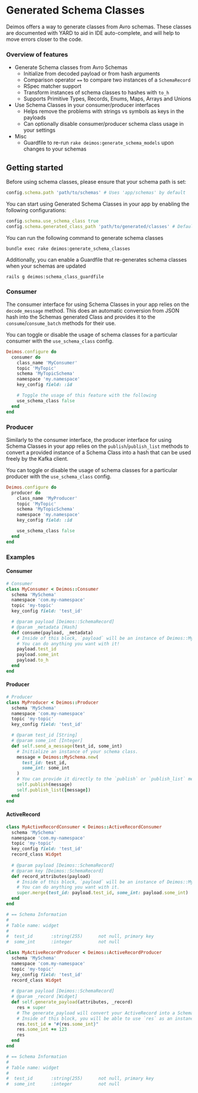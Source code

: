 # Generated Schema Classes

Deimos offers a way to generate classes from Avro schemas. These classes are documented
with YARD to aid in IDE auto-complete, and will help to move errors closer to the code.

### Overview of features
* Generate Schema classes from Avro Schemas
  * Initialize from decoded payload or from hash arguments
  * Comparison operator `==` to compare two instances of a `SchemaRecord`
  * RSpec matcher support
  * Transform instances of schema classes to hashes with `to_h`
  * Supports Primitive Types, Records, Enums, Maps, Arrays and Unions
* Use Schema Classes in your consumer/producer interfaces
  * Helps remove the problems with strings vs symbols as keys in the payloads
  * Can optionally disable consumer/producer schema class usage in your settings
* Misc
  * Guardfile to re-run `rake deimos:generate_schema_models` upon changes to your schemas

## Getting started

Before using schema classes, please ensure that your schema path is set:
```ruby
config.schema.path 'path/to/schemas' # Uses 'app/schemas' by default
```
You can start using Generated Schema Classes in your app by enabling the following configurations:
```ruby
config.schema.use_schema_class true
config.schema.generated_class_path 'path/to/generated/classes' # Defaults to 'app/lib/schema_classes'
```
You can run the following command to generate schema classes
```shell
bundle exec rake deimos:generate_schema_classes
```
Additionally, you can enable a Guardfile that re-generates schema classes when your schemas are updated
```shell
rails g deimos:schema_class_guardfile
```

### Consumer
The consumer interface for using Schema Classes in your app relies on the `decode_message` method.
This does an automatic conversion from JSON hash into the Schemas generated Class and provides it
to the `consume`/`consume_batch` methods for their use.

You can toggle or disable the usage of schema classes for a particular consumer with the
`use_schema_class` config.
```ruby
Deimos.configure do
  consumer do
    class_name 'MyConsumer'
    topic 'MyTopic'
    schema 'MyTopicSchema'
    namespace 'my.namespace'
    key_config field: :id

    # Toggle the usage of this feature with the following
    use_schema_class false
  end
end
```

### Producer
Similarly to the consumer interface, the producer interface for using Schema Classes in your app
relies on the `publish`/`publish_list` methods to convert a provided instance of a Schema Class
into a hash that can be used freely by the Kafka client.

You can toggle or disable the usage of schema classes for a particular producer with the
`use_schema_class` config.
```ruby
Deimos.configure do
  producer do
    class_name 'MyProducer'
    topic 'MyTopic'
    schema 'MyTopicSchema'
    namespace 'my.namespace'
    key_config field: :id

    use_schema_class false
  end
end
```

### Examples

#### Consumer
```ruby
# Consumer
class MyConsumer < Deimos::Consumer
  schema 'MySchema'
  namespace 'com.my-namespace'
  topic 'my-topic'
  key_config field: 'test_id'

  # @param payload [Deimos::SchemaRecord]
  # @param _metadata [Hash]
  def consume(payload, _metadata)
    # Inside of this block, `payload` will be an instance of Deimos::MySchema.
    # You can do anything you want with it!
    payload.test_id
    payload.some_int
    payload.to_h
  end
end
```

#### Producer
```ruby
# Producer
class MyProducer < Deimos::Producer
  schema 'MySchema'
  namespace 'com.my-namespace'
  topic 'my-topic'
  key_config field: 'test_id'

  # @param test_id [String]
  # @param some_int [Integer]
  def self.send_a_message(test_id, some_int)
    # Initialize an instance of your schema class.
    message = Deimos::MySchema.new(
      test_id: test_id,
      some_int: some_int
    )
    # You can provide it directly to the `publish` or `publish_list` method.
    self.publish(message)
    self.publish_list([message])
  end
end
```

#### ActiveRecord
```ruby
class MyActiveRecordConsumer < Deimos::ActiveRecordConsumer
  schema 'MySchema'
  namespace 'com.my-namespace'
  topic 'my-topic'
  key_config field: 'test_id'
  record_class Widget
 
  # @param payload [Deimos::SchemaRecord]
  # @param key [Deimos::SchemaRecord]
  def record_attributes(payload)
    # Inside of this block, `payload` will be an instance of Deimos::MySchema.
    # You can do anything you want with it.
    super.merge(test_id: payload.test_id, some_int: payload.some_int)
  end
end

# == Schema Information
#
# Table name: widget
#
#  test_id       :string(255)      not null, primary key
#  some_int      :integer          not null
```

```ruby
class MyActiveRecordProducer < Deimos::ActiveRecordProducer
  schema 'MySchema'
  namespace 'com.my-namespace'
  topic 'my-topic'
  key_config field: 'test_id'
  record_class Widget
 
  # @param payload [Deimos::SchemaRecord]
  # @param _record [Widget]
  def self.generate_payload(attributes, _record)
    res = super
    # The generate_payload will convert your ActiveRecord into a SchemaRecord
    # Inside of this block, you will be able to use `res` as an instance of Deimos::MySchema.
    res.test_id = "#{res.some_int}"
    res.some_int += 123
    res
  end
end

# == Schema Information
#
# Table name: widget
#
#  test_id       :string(255)      not null, primary key
#  some_int      :integer          not null
```